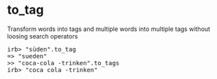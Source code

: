 
# to_tag

Transform words into tags and multiple words into multiple tags
without loosing search operators

<pre>
irb> "süden".to_tag
=> "sueden"
>> "coca-cola -trinken".to_tags
irb> "coca cola -trinken"
</pre>

